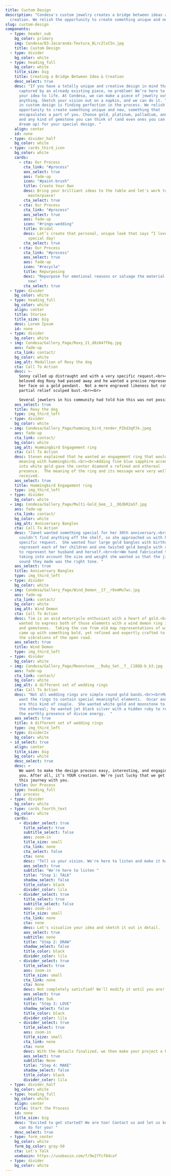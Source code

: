 ```yaml
---
title: Custom Design
description: "Condesa's custom jewelry creates a bridge between ideas and actual
  creation. We relish the opportunity to create something unique and new. "
slug: custom-design
components:
  - type: header_sub
    bg_color: primary
    img: Condesa/03-Jacaranda-Textura_8Lrc2lvC5n.jpg
    title: Custom Design
  - type: divider
    bg_color: white
  - type: heading_full
    bg_color: white
    title_size: big
    title: Creating a Bridge Between Idea & Creation
    desc_select: true
    desc: "If you have a totally unique and creative design in mind that isn’t
      captured by an already existing piece, no problem! We’re here to bring
      your idea to life. At Condesa, we can make a piece of jewelry out of
      anything. Sketch your vision out on a napkin, and we can do it. The beauty
      in custom design is finding perfection in the process. We relish the
      opportunity to create something unique and new, something that
      encapsulates a part of you. Choose gold, platinum, palladium, and silver,
      and any kind of gemstone you can think of (and even ones you can only
      dream up) for your special design. "
    align: center
    id: none
  - type: divider_half
    bg_color: white
  - type: cards_third_icon
    bg_color: white
    cards:
      - cta: Our Process
        cta_link: "#process"
        aos_select: true
        aos: fade-up
        icon: "#paint-brush"
        title: Create Your Own
        desc: Bring your brilliant ideas to the table and let's work together on your
          masterpiece!
        cta_select: true
      - cta: Our Process
        cta_link: "#process"
        aos_select: true
        aos: fade-up
        icon: "#rings-wedding"
        title: Bridal
        desc: Let’s create that personal, unique look that says “I love you” for that
          special day!
        cta_select: true
      - cta: Our Process
        cta_link: "#process"
        aos_select: true
        aos: fade-up
        icon: "#recycle"
        title: Repurposing
        desc: "Repurpose for emotional reasons or salvage the material for something
          new! "
        cta_select: true
  - type: divider
    bg_color: white
  - type: heading_full
    bg_color: white
    align: center
    title: Stories
    title_size: big
    desc: Lorem Ipsum
    id: none
  - type: divider
    bg_color: white
  - img: Condesa/Gallery_Page/Roxy_21_d8z847f6q.jpg
    aos: fade-up
    cta_link: contact/
    bg_color: white
    img_alt: Medallion of Roxy the dog
    cta: Call To Action
    desc: >-
      Sonny called up distraught and with a very specific request.<br><br>His
      beloved dog Roxy had passed away and he wanted a precise representation of
      her face on a gold pendant.  Not a mere engraved likeness but rather a
      partial relief sculped bust.<br><br>

      Several jewelers in his community had told him this was not possible.  Without knowing exactly how we would do this, I said yes.   He provided us with dozens of photos from which we were able to create a 3d model of his pet that was so close it left him speechless.  
    aos_select: true
    title: Roxy the dog
    type: img_third_left
  - type: divider
    bg_color: white
  - img: Condesa/Gallery_Page/humming_bird_render_PZkd3qPJk.jpeg
    aos: fade-up
    cta_link: contact/
    bg_color: white
    img_alt: Hummingbird Engagement ring
    cta: Call To Action
    desc: Steven explained that he wanted an engagement ring that would express
      meaning with hummingbirds.<br><br>Adding fine blue sapphire accent stones
      into white gold gave the center diamond a refined and ethereal
      presence.  The meaning of the ring and its message were very well
      received.
    aos_select: true
    title: Hummingbird Engagement ring
    type: img_third_left
  - type: divider
    bg_color: white
  - img: Condesa/Gallery_Page/Multi-Gold_Gem__1__OEdbR2aSf.jpg
    aos: fade-up
    cta_link: contact/
    bg_color: white
    img_alt: Anniversary Bangles
    cta: Call To Action
    desc: "Janet wanted something special for her 30th anniversary.<br><br> She
      couldn’t find anything off the shelf, so she approached us with her
      specific request.  She wanted four large gold bangles with birthstones to
      represent each of her children and one twisted gold bangle with a diamond
      to represent her husband and herself.<br><br>We hand fabricated the set,
      taking into account the size and weight she wanted so that the jingle
      sound they made was the right tone. "
    aos_select: true
    title: Anniversary Bangles
    type: img_third_left
  - type: divider
    bg_color: white
  - img: Condesa/Gallery_Page/Wind_Demon__17__r0xmMu7wc.jpg
    aos: fade-up
    cta_link: contact/
    bg_color: white
    img_alt: Wind Demon
    cta: Call To Action
    desc: Tim is an avid motorcycle enthusiast with a heart of gold.<br><br>He
      wanted to express both of those elements with a wind demon ring in gold
      and gemstones.  Taking the cue from old map representations of wind, we
      came up with something bold, yet refined and expertly crafted to withstand
      the vibrations of the open road.
    aos_select: true
    title: Wind Demon
    type: img_third_left
  - type: divider
    bg_color: white
  - img: Condesa/Gallery_Page/Moonstone___Ruby_Set__7__C18QQ-b_b3.jpg
    aos: fade-up
    cta_link: contact/
    bg_color: white
    img_alt: A different set of wedding rings
    cta: Call To Action
    desc: "Not all wedding rings are simple round gold bands.<br><br>Many couples
      want the rings to contain special meaningful elements.  Oscar and Alicia
      are this kind of couple.  She wanted white gold and moonstone to represent
      the ethereal; he wanted jet black silver with a hidden ruby to represent
      the earthly presence of divine energy.  "
    aos_select: true
    title: A different set of wedding rings
    type: img_third_left
  - type: divider2x
    bg_color: white
  - id_select: true
    align: center
    title_size: big
    bg_color: white
    desc_select: true
    desc: >
      We want to make the design process easy, interesting, and engaging for
      you. After all, it’s YOUR creation. We’re just lucky that we get to walk
      this journey with you. 
    title: Our Process
    type: heading_full
    id: process
  - type: divider
    bg_color: white
  - type: cards_fourth_text
    bg_color: white
    cards:
      - divider_select: true
        title_select: true
        subtitle_select: false
        aos: zoom-in
        title_size: small
        cta_link: none
        cta_select: false
        cta: none
        desc: "Tell us your vision. We're here to listen and make it happen. "
        aos_select: true
        subtitle: "We're here to listen "
        title: "Step 1: TALK"
        shadow_select: false
        title_color: black
        divider_color: lila
      - divider_select: true
        title_select: true
        subtitle_select: false
        aos: zoom-in
        title_size: small
        cta_link: none
        cta: none
        desc: Let's visualize your idea and sketch it out in detail.
        aos_select: true
        subtitle: none
        title: "Step 2: DRAW"
        shadow_select: false
        title_color: black
        divider_color: lila
      - divider_select: true
        title_select: true
        aos: zoom-in
        title_size: small
        cta_link: none
        cta: None
        desc: Not completely satisfied? We'll modify it until you are!
        aos_select: true
        subtitle: Sub
        title: "Step 3: LOVE"
        shadow_select: false
        title_color: black
        divider_color: lila
      - divider_select: true
        title_select: true
        aos: zoom-in
        title_size: small
        cta_link: none
        cta: none
        desc: With the details finalized, we then make your project a brilliant reality!
        aos_select: true
        subtitle: None
        title: "Step 4: MAKE"
        shadow_select: false
        title_color: black
        divider_color: lila
  - type: divider_half
    bg_color: white
  - type: heading_full
    bg_color: white
    align: center
    title: Start the Process
    id: none
    title_size: big
    desc: "Excited to get started? We are too! Contact us and let us know what we
      can do for you! "
    desc_select: true
  - type: form_center
    bg_color: white
    form_bg_color: gray-50
    cta: Let's Talk
    usebasin: https://usebasin.com/f/9e27fcf84caf
  - type: divider
    bg_color: white
---
```

